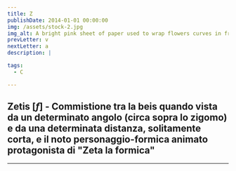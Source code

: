 ```yaml
---
title: Z
publishDate: 2014-01-01 00:00:00
img: /assets/stock-2.jpg
img_alt: A bright pink sheet of paper used to wrap flowers curves in front of rich blue background
prevLetter: v
nextLetter: a
description: |

tags:
  - C

---
```


**Zetis** [*f*] - Commistione tra la beis quando vista da un determinato angolo (circa sopra lo zigomo) e da una determinata distanza, solitamente corta, e il noto personaggio-formica animato protagonista di "Zeta la formica"
---
---